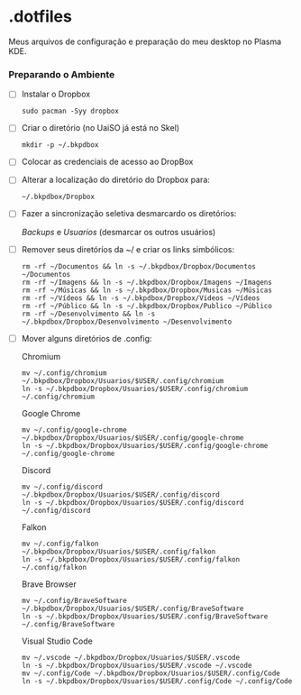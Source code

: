# .dotfiles

Meus arquivos de configuração e preparação do meu desktop no Plasma KDE.

### Preparando o Ambiente

* [ ] Instalar o Dropbox
  ```
  sudo pacman -Syy dropbox
  ```
* [ ] Criar o diretório (no UaiSO já está no Skel)
  ```
  mkdir -p ~/.bkpdbox
  ```
* [ ] Colocar as credenciais de acesso ao DropBox
* [ ] Alterar a localização do diretório do Dropbox para:
  ```
  ~/.bkpdbox/Dropbox
  ```
* [ ] Fazer a sincronização seletiva desmarcardo os diretórios:

  *Backups* e *Usuarios* (desmarcar os outros usuários)
* [ ] Remover seus diretórios da ~/ e criar os links simbólicos:
  ```
  rm -rf ~/Documentos && ln -s ~/.bkpdbox/Dropbox/Documentos ~/Documentos
  rm -rf ~/Imagens && ln -s ~/.bkpdbox/Dropbox/Imagens ~/Imagens
  rm -rf ~/Músicas && ln -s ~/.bkpdbox/Dropbox/Musicas ~/Músicas
  rm -rf ~/Vídeos && ln -s ~/.bkpdbox/Dropbox/Videos ~/Vídeos
  rm -rf ~/Público && ln -s ~/.bkpdbox/Dropbox/Publico ~/Público
  rm -rf ~/Desenvolvimento && ln -s ~/.bkpdbox/Dropbox/Desenvolvimento ~/Desenvolvimento
  ```
* [ ] Mover alguns diretórios de .config:
  
  Chromium
  ```
  mv ~/.config/chromium ~/.bkpdbox/Dropbox/Usuarios/$USER/.config/chromium
  ln -s ~/.bkpdbox/Dropbox/Usuarios/$USER/.config/chromium ~/.config/chromium
  ```

  Google Chrome
  ```
  mv ~/.config/google-chrome ~/.bkpdbox/Dropbox/Usuarios/$USER/.config/google-chrome
  ln -s ~/.bkpdbox/Dropbox/Usuarios/$USER/.config/google-chrome ~/.config/google-chrome
  ```

  Discord
  ```
  mv ~/.config/discord ~/.bkpdbox/Dropbox/Usuarios/$USER/.config/discord
  ln -s ~/.bkpdbox/Dropbox/Usuarios/$USER/.config/discord ~/.config/discord
  ```

  Falkon
   ```
  mv ~/.config/falkon ~/.bkpdbox/Dropbox/Usuarios/$USER/.config/falkon
  ln -s ~/.bkpdbox/Dropbox/Usuarios/$USER/.config/falkon ~/.config/falkon
  ```
  
  Brave Browser
   ```
  mv ~/.config/BraveSoftware ~/.bkpdbox/Dropbox/Usuarios/$USER/.config/BraveSoftware
  ln -s ~/.bkpdbox/Dropbox/Usuarios/$USER/.config/BraveSoftware ~/.config/BraveSoftware
  ```

  Visual Studio Code
     ```
  mv ~/.vscode ~/.bkpdbox/Dropbox/Usuarios/$USER/.vscode
  ln -s ~/.bkpdbox/Dropbox/Usuarios/$USER/.vscode ~/.vscode
  mv ~/.config/Code ~/.bkpdbox/Dropbox/Usuarios/$USER/.config/Code
  ln -s ~/.bkpdbox/Dropbox/Usuarios/$USER/.config/Code ~/.config/Code
  ```
